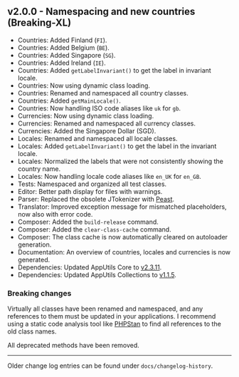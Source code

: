 ## v2.0.0 - Namespacing and new countries (Breaking-XL)
- Countries: Added Finland (`FI`).
- Countries: Added Belgium (`BE`).
- Countries: Added Singapore (`SG`). 
- Countries: Added Ireland (`IE`).
- Countries: Added `getLabelInvariant()` to get the label in invariant locale.
- Countries: Now using dynamic class loading.
- Countries: Renamed and namespaced all country classes.
- Countries: Added `getMainLocale()`.
- Countries: Now handling ISO code aliases like `uk` for `gb`.
- Currencies: Now using dynamic class loading.
- Currencies: Renamed and namespaced all currency classes.
- Currencies: Added the Singapore Dollar (SGD).
- Locales: Renamed and namespaced all locale classes.
- Locales: Added `getLabelInvariant()` to get the label in the invariant locale.
- Locales: Normalized the labels that were not consistently showing the country name.
- Locales: Now handling locale code aliases like `en_UK` for `en_GB`.
- Tests: Namespaced and organized all test classes.
- Editor: Better path display for files with warnings.
- Parser: Replaced the obsolete JTokenizer with [Peast](https://github.com/mck89/peast).
- Translator: Improved exception message for mismatched placeholders, now also with error code.
- Composer: Added the `build-release` command.
- Composer: Added the `clear-class-cache` command.
- Composer: The class cache is now automatically cleared on autoloader generation.
- Documentation: An overview of countries, locales and currencies is now generated.
- Dependencies: Updated AppUtils Core to [v2.3.11](https://github.com/Mistralys/application-utils-core/releases/tag/2.3.11).
- Dependencies: Updated AppUtils Collections to [v1.1.5](https://github.com/Mistralys/application-utils-collections/releases/tag/1.1.5).

### Breaking changes

Virtually all classes have been renamed and namespaced, and any
references to them must be updated in your applications. 
I recommend using a static code analysis tool like [PHPStan](https://phpstan.org/)
to find all references to the old class names.

All deprecated methods have been removed.

-----

Older change log entries can be found under `docs/changelog-history`.
